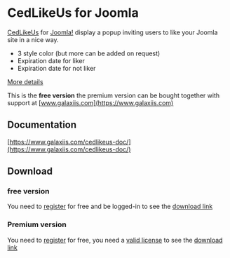 # CedLikeUs for Joomla
[CedLikeUs](https://www.galaxiis.com/cedlikeus-showcase/) for [Joomla!](https://www.joomla.org) display a popup inviting users to like your Joomla site in a nice way.

* 3 style color (but more can be added on request)
* Expiration date for liker
* Expiration date for not liker

[More details](https://www.galaxiis.com/cedlikeus-showcase/) 

This is the **free version** the premium version can be bought together with support at [www.galaxiis.com](https://www.galaxiis.com)

## Documentation
[https://www.galaxiis.com/cedlikeus-doc/](https://www.galaxiis.com/cedlikeus-doc/)

## Download
### free version
You need to [register](https://www.galaxiis.com/index.php/member-access?view=registration) for free and be logged-in to see the [download link](https://www.galaxiis.com/cedlikeus-download/)  

### Premium version

You need to [register](https://www.galaxiis.com/index.php/member-access?view=registration) for free, you need a [valid license](https://www.galaxiis.com/cedlikeus-subscribe/) to see the [download link](https://www.galaxiis.com/cedlikeus-download-club/)
